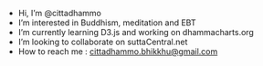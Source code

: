 - Hi, I’m @cittadhammo
- I’m interested in Buddhism, meditation and EBT
- I’m currently learning D3.js and working on dhammacharts.org
- I’m looking to collaborate on suttaCentral.net
- How to reach me : cittadhammo.bhikkhu@gmail.com

<!---
cittadhammo/cittadhammo is a ✨ special ✨ repository because its `README.md` (this file) appears on your GitHub profile.
You can click the Preview link to take a look at your changes.
--->
